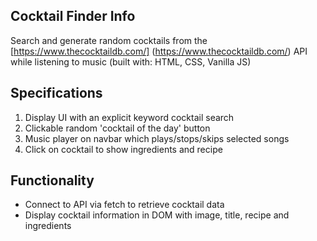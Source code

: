 ## Cocktail Finder Info

Search and generate random cocktails from the [https://www.thecocktaildb.com/] (https://www.thecocktaildb.com/) API while listening to music (built with: HTML, CSS, Vanilla JS)

## Specifications

1) Display UI with an explicit keyword cocktail search
2) Clickable random 'cocktail of the day' button
3) Music player on navbar which plays/stops/skips selected songs
4) Click on cocktail to show ingredients and recipe

## Functionality
- Connect to API via fetch to retrieve cocktail data
- Display cocktail information in DOM with image, title, recipe and ingredients

